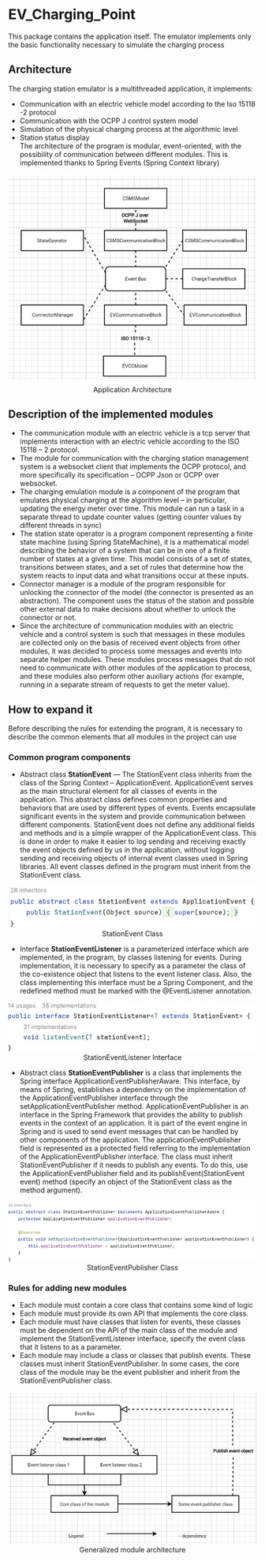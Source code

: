 # EV_Charging_Point

This package contains the application itself. The emulator implements only the basic functionality necessary to simulate
the charging process

## Architecture

The charging station emulator is a multithreaded application, it implements:

* Communication with an electric vehicle model according to the Iso 15118 -2 protocol
* Communication with the OCPP J control system model
* Simulation of the physical charging process at the algorithmic level
* Station status display\
  The architecture of the program is modular, event-oriented, with the possibility of communication between different
  modules. This is implemented thanks to Spring Events (Spring Context library)

<div align="center">
     <img src=".\src\main\resources\images\Application_Architecture.jpg">
</div>
<div align="center">Application Architecture</div>

## Description of the implemented modules

* The communication module with an electric vehicle is a tcp server that implements interaction with an electric vehicle
  according to the ISO 15118 – 2 protocol.
* The module for communication with the charging station management system is a websocket client that implements the
  OCPP protocol, and more specifically its specification – OCPP Json or OCPP over websocket.
* The charging emulation module is a component of the program that emulates physical charging at the algorithm level –
  in particular, updating the energy meter over time. This module can run a task in a separate thread to update counter
  values (getting counter values by different threads in sync)
* The station state operator is a program component representing a finite state machine (using Spring StateMachine), it
  is a mathematical model describing the behavior of a system that can be in one of a finite number of states at a given
  time. This model consists of a set of states, transitions between states, and a set of rules that determine how the
  system reacts to input data and what transitions occur at these inputs.
* Connector manager is a module of the program responsible for unlocking the connector of the model (the connector is
  presented as an abstraction). The component uses the status of the station and possible other external data to make
  decisions about whether to unlock the connector or not.
* Since the architecture of communication modules with an electric vehicle and a control system is such that messages in
  these modules are collected only on the basis of received event objects from other modules, it was decided to process
  some messages and events into separate helper modules. These modules process messages that do not need to communicate
  with other modules of the application to process, and these modules also perform other auxiliary actions (for example,
  running in a separate stream of requests to get the meter value).

## How to expand it

Before describing the rules for extending the program, it is necessary to describe the common elements that all modules
in the project can use

### Сommon program components

* Abstract class **StationEvent** — The StationEvent class inherits from the class of the Spring Context –
  ApplicationEvent. ApplicationEvent serves as the main structural element for all classes of events in the application.
  This abstract class defines common properties and behaviors that are used by different types of events. Events
  encapsulate significant events in the system and provide communication between different components. StationEvent does
  not define any additional fields and methods and is a simple wrapper of the ApplicationEvent class. This is done in
  order to make it easier to log sending and receiving exactly the event objects defined by us in the application,
  without logging sending and receiving objects of internal event classes used in Spring libraries. All event classes
  defined in the program must inherit from the StationEvent class.

<div align="center">
     <img src=".\src\main\resources\images\StationEvent_Class.jpg">
</div>
<div align="center">StationEvent Class</div>

* Interface **StationEventListener<T extends StationEvent>** is a parameterized interface which are implemented, in the
  program, by classes listening for events. During implementation, it is necessary to specify as a parameter the class
  of the co-existence object that listens to the event listener class. Also, the class implementing this interface must
  be a Spring Component, and the redefined method must be marked with the @EventListener annotation.

<div align="center">
      <img src=".\src\main\resources\images\StationEventListener_Interface.jpg">
</div>
<div align="center">StationEventListener Interface</div>

* Abstract class **StationEventPublisher** is a class that implements the Spring interface
  ApplicationEventPublisherAware. This interface, by means of Spring, establishes a dependency on the implementation of
  the ApplicationEventPublisher interface through the setApplicationEventPublisher method. ApplicationEventPublisher is
  an interface in the Spring Framework that provides the ability to publish events in the context of an application. It
  is part of the event engine in Spring and is used to send event messages that can be handled by other components of
  the application. The applicationEventPublisher field is represented as a protected field referring to the
  implementation of the ApplicationEventPublisher interface.
  The class must inherit StationEventPublisher if it needs to publish any events. To do this, use the
  ApplicationEventPublisher field and its publishEvent(StationEvent event) method (specify an object of the StationEvent
  class as the method argument).

<div align="center">
      <img src=".\src\main\resources\images\StationEventPublisher_Class.jpg">
</div>
<div align="center">StationEventPublisher Class</div>

### Rules for adding new modules

* Each module must contain a core class that contains some kind of logic
* Each module must provide its own API that implements the core class.
* Each module must have classes that listen for events, these classes must be dependent on the API of the main class of
  the module and implement the StationEventListener interface, specify the event class that it listens to as a
  parameter.
* Each module may include a class or classes that publish events. These classes must inherit StationEventPublisher. In
  some cases, the core class of the module may be the event publisher and inherit from the StationEventPublisher class.

<div align="center">
       <img src=".\src\main\resources\images\Generalized_Module_Architecture.jpg">
</div>
<div align="center">Generalized module architecture</div>
